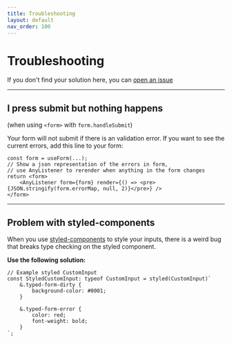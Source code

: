 ```yaml
---
title: Troubleshooting
layout: default
nav_order: 100
---
```


# Troubleshooting

If you don't find your solution here, you can [open an issue](https://github.com/CodeStix/typed-react-form/issues/new)

---

## I press submit but nothing happens

(when using `<form>` with `form.handleSubmit`)

Your form will not submit if there is an validation error. If you want to see the current errors, add this line to your form:

```tsx
const form = useForm(...);
// Show a json representation of the errors in form,
// use AnyListener to rerender when anything in the form changes
return <form>
    <AnyListener form={form} render={() => <pre>{JSON.stringify(form.errorMap, null, 2)}</pre>} />
</form>
```

---

## Problem with styled-components

When you use [styled-components](https://github.com/styled-components/styled-components) to style your inputs, there is a weird bug that breaks type checking on the styled component.

**Use the following solution:**

```tsx
// Example styled CustomInput
const StyledCustomInput: typeof CustomInput = styled(CustomInput)`
    &.typed-form-dirty {
        background-color: #0001;
    }

    &.typed-form-error {
        color: red;
        font-weight: bold;
    }
`;
```
